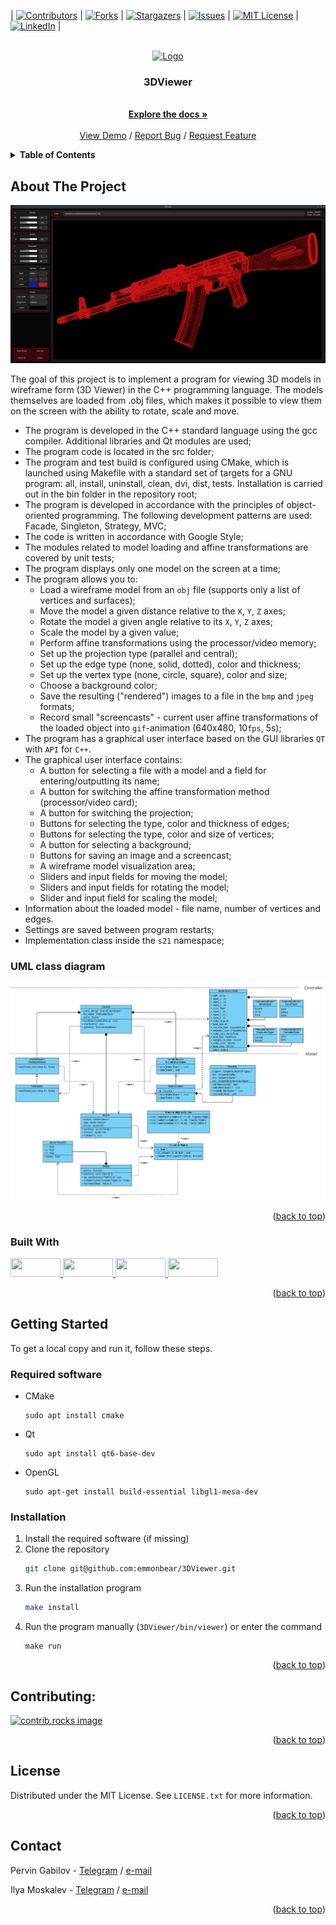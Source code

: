 <a id="readme-top"></a>

 | [![Contributors][contributors-shield]][contributors-url] | [![Forks][forks-shield]][forks-url] | [![Stargazers][stars-shield]][stars-url] | [![Issues][issues-shield]][issues-url] | [![MIT License][license-shield]][license-url] | [![LinkedIn][linkedin-shield]][linkedin-url] |

<br />
<div align="center">
  <a href="https://github.com/emmonbear/3DViewer">
    <img src=".misc/images/logo.png" alt="Logo" width="80" height="80">
  </a>

  <h3 align="center">3DViewer</h3>

  <p align="center">
    <br />
    <a href="https://github.com/emmonbear/3DViewer"><strong>Explore the docs »</strong></a>
    <br />
    <br />
    <a href="https://github.com/emmonbear/3DViewer">View Demo</a>
    /
    <a href="https://github.com/emmonbear/3DViewer/issues/new?labels=bug&template=bug-report---.md">Report Bug</a>
    /
    <a href="https://github.com/emmonbear/3DViewer/issues/new?labels=enhancement&template=feature-request---.md">Request Feature</a>
  </p>
</div>


<details>
  <summary><strong>Table of Contents</strong></summary>
  <ol>
    <li>
      <a href="#about-the-project">About The Project</a>
      <ul>
        <li><a href="#uml-class-diagram">UML class diagram</a></li>
        <li><a href="#built-with">Built With</a></li>
      </ul>
    </li>
    <li>
      <a href="#getting-started">Getting Started</a>
      <ul>
        <li><a href="#required-software">Required software</a></li>
        <li><a href="#installation">Installation</a></li>
      </ul>
    </li>
    <li><a href="#contributing">Contributing</a></li>
    <li><a href="#license">License</a></li>
    <li><a href="#contact">Contact</a></li>
  </ol>
</details>


## About The Project

![Appearance](./misc/images/program.png) <br>

The goal of this project is to implement a program for viewing 3D models in wireframe form (3D Viewer) in the C++ programming language. The models themselves are loaded from .obj files, which makes it possible to view them on the screen with the ability to rotate, scale and move.

- The program is developed in the C++ standard language using the gcc compiler. Additional libraries and Qt modules are used;
- The program code is located in the src folder;
- The program and test build is configured using CMake, which is launched using Makefile with a standard set of targets for a GNU program: all, install, uninstall, clean, dvi, dist, tests. Installation is carried out in the bin folder in the repository root;
- The program is developed in accordance with the principles of object-oriented programming. The following development patterns are used: Facade, Singleton, Strategy, MVC;
- The code is written in accordance with Google Style;
- The modules related to model loading and affine transformations are covered by unit tests;
- The program displays only one model on the screen at a time;
- The program allows you to:
    - Load a wireframe model from an `obj` file (supports only a list of vertices and surfaces);
    - Move the model a given distance relative to the `X`, `Y`, `Z` axes;
    - Rotate the model a given angle relative to its `X`, `Y`, `Z` axes;
    - Scale the model by a given value;
    - Perform affine transformations using the processor/video memory;
    - Set up the projection type (parallel and central);
    - Set up the edge type (none, solid, dotted), color and thickness;
    - Set up the vertex type (none, circle, square), color and size;
    - Choose a background color;
    - Save the resulting ("rendered") images to a file in the `bmp` and `jpeg` formats;
    - Record small "screencasts" - current user affine transformations of the loaded object into `gif`-animation (640x480, 10`fps`, 5s);
- The program has a graphical user interface based on the GUI libraries `QT` with `API` for `C++`.
- The graphical user interface contains:
    - A button for selecting a file with a model and a field for entering/outputting its name;
    - A button for switching the affine transformation method (processor/video card);
    - A button for switching the projection;
    - Buttons for selecting the type, color and thickness of edges;
    - Buttons for selecting the type, color and size of vertices;
    - A button for selecting a background;
    - Buttons for saving an image and a screencast;
    - A wireframe model visualization area;
    - Sliders and input fields for moving the model;
    - Sliders and input fields for rotating the model;
    - Slider and input field for scaling the model;
- Information about the loaded model - file name, number of vertices and edges.
- Settings are saved between program restarts;
- Implementation class inside the `s21` namespace;

### UML class diagram

![Appearance](./misc/images/uml_diagram.png) <br>


<p align="right">(<a href="#readme-top">back to top</a>)</p>

### Built With

<p align="center">
  <p>
    <a href="https://www.cplusplus.com/">
      <img src="https://img.shields.io/badge/C%2B%2B-00599C?style=for-the-badge&logo=c%2B%2B&logoColor=white" width="80" height="30">
    </a>
    <a href="https://cmake.org/">
      <img src="https://img.shields.io/badge/CMake-%23008FBA.svg?style=for-the-badge&logo=cmake&logoColor=white" width="80" height="30">
    </a>
    <a href="https://www.qt.io/">
      <img src="https://img.shields.io/badge/Qt-%23217346.svg?style=for-the-badge&logo=Qt&logoColor=white" width="80" height="30">
    </a>
    <a href="https://www.opengl.org/">
      <img src="https://www.opengl.org/img/opengl_logo.jpg" width="80" height="30">
    </a>
  </p>
</p>

<p align="right">(<a href="#readme-top">back to top</a>)</p>


## Getting Started

To get a local copy and run it, follow these steps.

### Required software

* CMake
  ```
  sudo apt install cmake
  ```

* Qt
  ```
  sudo apt install qt6-base-dev
  ```

* OpenGL
  ```
  sudo apt-get install build-essential libgl1-mesa-dev
  ```

### Installation

1. Install the required software (if missing)
2. Clone the repository
    ```sh
    git clone git@github.com:emmonbear/3DViewer.git
    ```
3. Run the installation program
    ```sh
    make install
    ```
4. Run the program manually (`3DViewer/bin/viewer`) or enter the command
    ```
    make run
    ```

<p align="right">(<a href="#readme-top">back to top</a>)</p>


## Contributing:

<a href="https://github.com/emmonbear/3DViewer/graphs/contributors">
  <img src="https://contrib.rocks/image?repo=emmonbear/3DViewer" alt="contrib.rocks image" />
</a>

<p align="right">(<a href="#readme-top">back to top</a>)</p>


## License

Distributed under the MIT License. See `LICENSE.txt` for more information.

<p align="right">(<a href="#readme-top">back to top</a>)</p>


## Contact

Pervin Gabilov - [Telegram](https://t.me/kossadda) / [e-mail](gabiov1997@gmail.com)

Ilya Moskalev  - [Telegram](https://t.me/emmonbea) / [e-mail](moskaleviluak@icloud.com)

<p align="right">(<a href="#readme-top">back to top</a>)</p>



<!-- ССЫЛКИ И ИЗОБРАЖЕНИЯ MARKDOWN -->
[contributors-shield]: https://img.shields.io/github/contributors/emmonbear/3DViewer.svg?style=for-the-badge
[contributors-url]: https://github.com/emmonbear/3DViewer/graphs/contributors
[forks-shield]: https://img.shields.io/github/forks/emmonbear/3DViewer.svg?style=for-the-badge
[forks-url]: https://github.com/emmonbear/3DViewer/network/members
[stars-shield]: https://img.shields.io/github/stars/emmonbear/3DViewer.svg?style=for-the-badge
[stars-url]: https://github.com/emmonbear/3DViewer/stargazers
[issues-shield]: https://img.shields.io/github/issues/emmonbear/3DViewer.svg?style=for-the-badge
[issues-url]: https://github.com/emmonbear/3DViewer/issues
[license-shield]: https://img.shields.io/github/license/emmonbear/3DViewer.svg?style=for-the-badge
[license-url]: https://github.com/emmonbear/3DViewer/blob/master/LICENSE.txt
[linkedin-shield]: https://img.shields.io/badge/-LinkedIn-black.svg?style=for-the-badge&logo=linkedin&colorB=555
[linkedin-url]: https://linkedin.com/in/othneildrew
